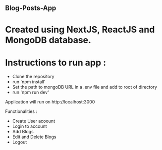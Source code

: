 ## Blog-Posts-App
# Created using NextJS, ReactJS and MongoDB database.

# Instructions to run app : 
* Clone the repository
* run 'npm install'
* Set the path to mongoDB URL in a .env file and add to root of directory
* run 'npm run dev'

Application will run on http://localhost:3000

Functionalities : 
* Create User acoount
* Login to account
* Add Blogs
* Edit and Delete Blogs
* Logout
